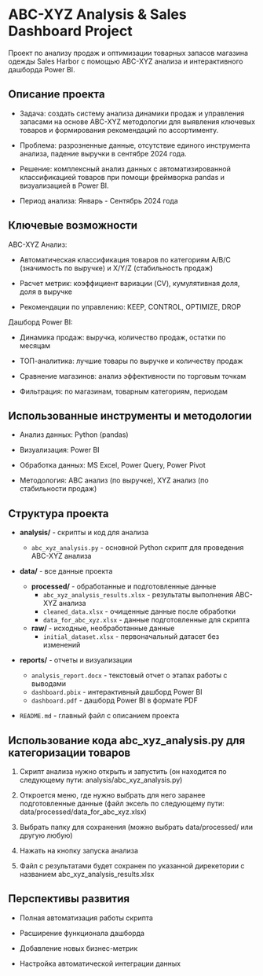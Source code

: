 # ABC-XYZ Analysis & Sales Dashboard Project

Проект по анализу продаж и оптимизации товарных запасов магазина одежды Sales Harbor с помощью ABC-XYZ анализа и интерактивного дашборда Power BI.

## Описание проекта

- Задача: создать систему анализа динамики продаж и управления запасами на основе ABC-XYZ методологии для выявления ключевых товаров и формирования рекомендаций по ассортименту.

- Проблема: разрозненные данные, отсутствие единого инструмента анализа, падение выручки в сентябре 2024 года.

- Решение: комплексный анализ данных с автоматизированной классификацией товаров при помощи фреймворка pandas и визуализацией в Power BI.

- Период анализа: Январь - Сентябрь 2024 года

## Ключевые возможности

ABC-XYZ Анализ:

- Автоматическая классификация товаров по категориям A/B/C (значимость по выручке) и X/Y/Z (стабильность продаж)

- Расчет метрик: коэффициент вариации (CV), кумулятивная доля, доля в выручке

- Рекомендации по управлению: KEEP, CONTROL, OPTIMIZE, DROP

Дашборд Power BI:

- Динамика продаж: выручка, количество продаж, остатки по месяцам

- ТОП-аналитика: лучшие товары по выручке и количеству продаж

- Сравнение магазинов: анализ эффективности по торговым точкам

- Фильтрация: по магазинам, товарным категориям, периодам

## Использованные инструменты и методологии

- Анализ данных: Python (pandas)

- Визуализация: Power BI

- Обработка данных: MS Excel, Power Query, Power Pivot

- Методология: ABC анализ (по выручке), XYZ анализ (по стабильности продаж)

## Структура проекта

- **analysis/** - скрипты и код для анализа
  - `abc_xyz_analysis.py` - основной Python скрипт для проведения ABC-XYZ анализа

- **data/** - все данные проекта
  - **processed/** - обработанные и подготовленные данные
    - `abc_xyz_analysis_results.xlsx` - результаты выполнения ABC-XYZ анализа
    - `cleaned_data.xlsx` - очищенные данные после обработки
    - `data_for_abc_xyz.xlsx` - данные подготовленные для скрипта
  - **raw/** - исходные, необработанные данные
    - `initial_dataset.xlsx` - первоначальный датасет без изменений

- **reports/** - отчеты и визуализации
  - `analysis_report.docx` - текстовый отчет о этапах работы с выводами
  - `dashboard.pbix` - интерактивный дашборд Power BI
  - `dashboard.pdf` - дашборд Power BI в формате PDF

- `README.md` - главный файл с описанием проекта

## Использование кода abc_xyz_analysis.py для категоризации товаров

1. Скрипт анализа нужно открыть и запустить (он находится по следующему пути: analysis/abc_xyz_analysis.py)

2. Откроется меню, где нужно выбрать для него заранее подготовленные данные (файл эксель по следующему пути: data/processed/data_for_abc_xyz.xlsx)

3. Выбрать папку для сохранения (можно выбрать data/processed/ или другую любую)

4. Нажать на кнопку запуска анализа

5. Файл с результатами будет сохранен по указанной дирекетории с названием abc_xyz_analysis_results.xlsx

## Перспективы развития

- Полная автоматизация работы скрипта

- Расширение функционала дашборда

- Добавление новых бизнес-метрик

- Настройка автоматической интеграции данных
